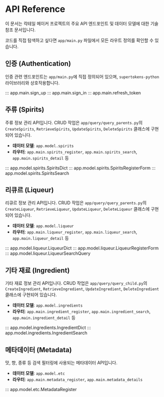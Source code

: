 # API Reference

이 문서는 칵테일 메이커 프로젝트의 주요 API 엔드포인트 및 데이터 모델에 대한 기술 참조 문서입니다.

코드를 직접 탐색하고 싶다면 `app/main.py` 파일에서 모든 라우트 정의를 확인할 수 있습니다.

## 인증 (Authentication)

인증 관련 엔드포인트는 `app/main.py`에 직접 정의되어 있으며, `supertokens-python` 라이브러리와 상호작용합니다.

::: app.main.sign_up
::: app.main.sign_in
::: app.main.refresh_token

## 주류 (Spirits)

주류 정보 관리 API입니다. CRUD 작업은 `app/query/query_parents.py`의 `CreateSpirits`, `RetrieveSpirits`, `UpdateSpirits`, `DeleteSpirits` 클래스에 구현되어 있습니다.

- **데이터 모델**: `app.model.spirits`
- **라우터**: `app.main.spirits_register`, `app.main.spirits_search`, `app.main.spirits_detail` 등

::: app.model.spirits.SpiritsDict
::: app.model.spirits.SpiritsRegisterForm
::: app.model.spirits.SpiritsSearch

## 리큐르 (Liqueur)

리큐르 정보 관리 API입니다. CRUD 작업은 `app/query/query_parents.py`의 `CreateLiqueur`, `RetrieveLiqueur`, `UpdateLiqueur`, `DeleteLiqueur` 클래스에 구현되어 있습니다.

- **데이터 모델**: `app.model.liqueur`
- **라우터**: `app.main.liqueur_register`, `app.main.liqueur_search`, `app.main.liqueur_detail` 등

::: app.model.liqueur.LiqueurDict
::: app.model.liqueur.LiqueurRegisterForm
::: app.model.liqueur.LiqueurSearchQuery

## 기타 재료 (Ingredient)

기타 재료 정보 관리 API입니다. CRUD 작업은 `app/query/query_child.py`의 `CreateIngredient`, `RetrieveIngredient`, `UpdateIngredient`, `DeleteIngredient` 클래스에 구현되어 있습니다.

- **데이터 모델**: `app.model.ingredients`
- **라우터**: `app.main.ingredient_register`, `app.main.ingredient_search`, `app.main.ingredient_detail` 등

::: app.model.ingredients.IngredientDict
::: app.model.ingredients.IngredientSearch

## 메타데이터 (Metadata)

맛, 향, 종류 등 검색 필터링에 사용되는 메타데이터 API입니다.

- **데이터 모델**: `app.model.etc`
- **라우터**: `app.main.metadata_register`, `app.main.metadata_details`

::: app.model.etc.MetadataRegister
